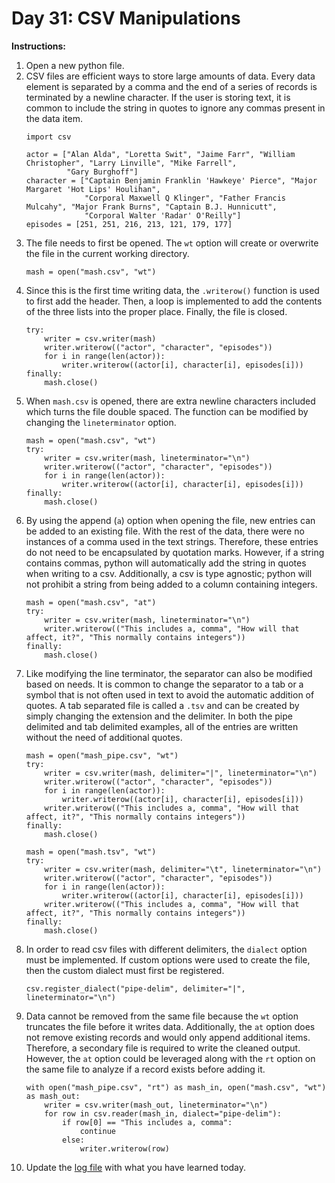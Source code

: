 # Day 31: CSV Manipulations
**Instructions:** 
1. Open a new python file.
2. CSV files are efficient ways to store large amounts of data. Every data element is separated by a comma and the end of a series of records is terminated by a newline character. If the user is storing text, it is common to include the string in quotes to ignore any commas present in the data item.
    ```
    import csv

    actor = ["Alan Alda", "Loretta Swit", "Jaime Farr", "William Christopher", "Larry Linville", "Mike Farrell",
             "Gary Burghoff"]
    character = ["Captain Benjamin Franklin 'Hawkeye' Pierce", "Major Margaret 'Hot Lips' Houlihan",
                 "Corporal Maxwell Q Klinger", "Father Francis Mulcahy", "Major Frank Burns", "Captain B.J. Hunnicutt",
                 "Corporal Walter 'Radar' O'Reilly"]
    episodes = [251, 251, 216, 213, 121, 179, 177]

3. The file needs to first be opened. The `wt` option will create or overwrite the file in the current working directory.
    ```
    mash = open("mash.csv", "wt")
    ```
4. Since this is the first time writing data, the `.writerow()` function is used to first add the header. Then, a loop is implemented to add the contents of the three lists into the proper place. Finally, the file is closed.
    ```
    try:
        writer = csv.writer(mash)
        writer.writerow(("actor", "character", "episodes"))
        for i in range(len(actor)):
            writer.writerow((actor[i], character[i], episodes[i]))
    finally:
        mash.close()
    ```
5. When `mash.csv` is opened, there are extra newline characters included which turns the file double spaced. The function can be modified by changing the `lineterminator` option.
    ```
    mash = open("mash.csv", "wt")
    try:
        writer = csv.writer(mash, lineterminator="\n")
        writer.writerow(("actor", "character", "episodes"))
        for i in range(len(actor)):
            writer.writerow((actor[i], character[i], episodes[i]))
    finally:
        mash.close()
    ```
6. By using the append (`a`) option when opening the file, new entries can be added to an existing file. With the rest of the data, there were no instances of a comma used in the text strings. Therefore, these entries do not need to be encapsulated by quotation marks. However, if a string contains commas, python will automatically add the string in quotes when writing to a csv. Additionally, a csv is type agnostic; python will not prohibit a string from being added to a column containing integers.
    ```
    mash = open("mash.csv", "at")
    try:
        writer = csv.writer(mash, lineterminator="\n")
        writer.writerow(("This includes a, comma", "How will that affect, it?", "This normally contains integers"))
    finally:
        mash.close()
    ```
7. Like modifying the line terminator, the separator can also be modified based on needs. It is common to change the separator to a tab or a symbol that is not often used in text to avoid the automatic addition of quotes. A tab separated file is called a `.tsv` and can be created by simply changing the extension and the delimiter. In both the pipe delimited and tab delimited examples, all of the entries are written without the need of additional quotes.
    ```
    mash = open("mash_pipe.csv", "wt")
    try:
        writer = csv.writer(mash, delimiter="|", lineterminator="\n")
        writer.writerow(("actor", "character", "episodes"))
        for i in range(len(actor)):
            writer.writerow((actor[i], character[i], episodes[i]))
        writer.writerow(("This includes a, comma", "How will that affect, it?", "This normally contains integers"))
    finally:
        mash.close()

    mash = open("mash.tsv", "wt")
    try:
        writer = csv.writer(mash, delimiter="\t", lineterminator="\n")
        writer.writerow(("actor", "character", "episodes"))
        for i in range(len(actor)):
            writer.writerow((actor[i], character[i], episodes[i]))
        writer.writerow(("This includes a, comma", "How will that affect, it?", "This normally contains integers"))
    finally:
        mash.close()
    ```
8. In order to read csv files with different delimiters, the `dialect` option must be implemented. If custom options were used to create the file, then the custom dialect must first be registered.
    ```
    csv.register_dialect("pipe-delim", delimiter="|", lineterminator="\n")
    ```
9. Data cannot be removed from the same file because the `wt` option truncates the file before it writes data. Additionally, the `at` option does not remove existing records and would only append additional items. Therefore, a secondary file is required to write the cleaned output. However, the `at` option could be leveraged along with the `rt` option on the same file to analyze if a record exists before adding it.
    ```
    with open("mash_pipe.csv", "rt") as mash_in, open("mash.csv", "wt") as mash_out:
        writer = csv.writer(mash_out, lineterminator="\n")
        for row in csv.reader(mash_in, dialect="pipe-delim"):
            if row[0] == "This includes a, comma":
                continue
            else:
                writer.writerow(row)
    ```
10. Update the [log file](../../../../../Downloads/100DaysPython-master/log.md) with what you have learned today.